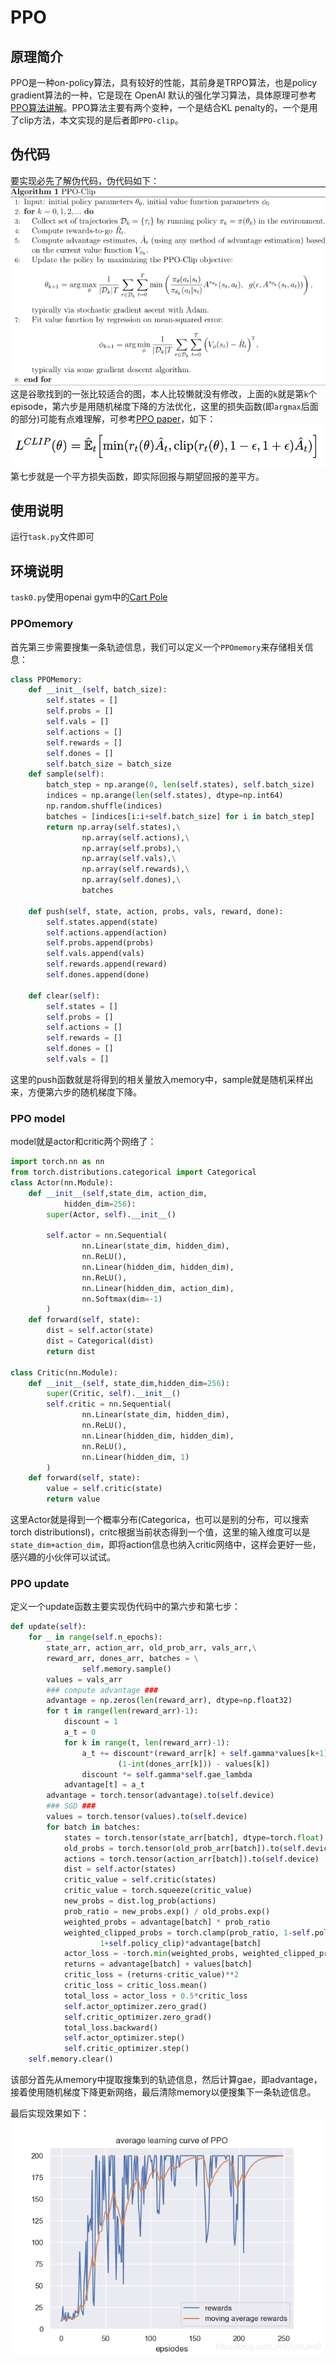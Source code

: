# PPO

## 原理简介

PPO是一种on-policy算法，具有较好的性能，其前身是TRPO算法，也是policy gradient算法的一种，它是现在 OpenAI 默认的强化学习算法，具体原理可参考[PPO算法讲解](https://datawhalechina.github.io/easy-rl/#/chapter5/chapter5)。PPO算法主要有两个变种，一个是结合KL penalty的，一个是用了clip方法，本文实现的是后者即```PPO-clip```。
## 伪代码

要实现必先了解伪代码，伪代码如下：
![在这里插入图片描述](assets/watermark,type_ZmFuZ3poZW5naGVpdGk,shadow_10,text_aHR0cHM6Ly9ibG9nLmNzZG4ubmV0L0pvaG5KaW0w,size_16,color_FFFFFF,t_70.png)
这是谷歌找到的一张比较适合的图，本人比较懒就没有修改，上面的```k```就是第```k```个episode，第六步是用随机梯度下降的方法优化，这里的损失函数(即```argmax```后面的部分)可能有点难理解，可参考[PPO paper](https://arxiv.org/abs/1707.06347)，如下：
![在这里插入图片描述](assets/20210323154236878.png)
第七步就是一个平方损失函数，即实际回报与期望回报的差平方。

## 使用说明

运行```task.py```文件即可

## 环境说明

```task0.py```使用openai gym中的[Cart Pole](https://www.gymlibrary.ml/environments/classic_control/cart_pole/)

### PPOmemory
首先第三步需要搜集一条轨迹信息，我们可以定义一个```PPOmemory```来存储相关信息：
```python
class PPOMemory:
    def __init__(self, batch_size):
        self.states = []
        self.probs = []
        self.vals = []
        self.actions = []
        self.rewards = []
        self.dones = []
        self.batch_size = batch_size
    def sample(self):
        batch_step = np.arange(0, len(self.states), self.batch_size)
        indices = np.arange(len(self.states), dtype=np.int64)
        np.random.shuffle(indices)
        batches = [indices[i:i+self.batch_size] for i in batch_step]
        return np.array(self.states),\
                np.array(self.actions),\
                np.array(self.probs),\
                np.array(self.vals),\
                np.array(self.rewards),\
                np.array(self.dones),\
                batches

    def push(self, state, action, probs, vals, reward, done):
        self.states.append(state)
        self.actions.append(action)
        self.probs.append(probs)
        self.vals.append(vals)
        self.rewards.append(reward)
        self.dones.append(done)

    def clear(self):
        self.states = []
        self.probs = []
        self.actions = []
        self.rewards = []
        self.dones = []
        self.vals = []
```
这里的push函数就是将得到的相关量放入memory中，sample就是随机采样出来，方便第六步的随机梯度下降。
### PPO model
model就是actor和critic两个网络了：
```python
import torch.nn as nn
from torch.distributions.categorical import Categorical
class Actor(nn.Module):
    def __init__(self,state_dim, action_dim,
            hidden_dim=256):
        super(Actor, self).__init__()

        self.actor = nn.Sequential(
                nn.Linear(state_dim, hidden_dim),
                nn.ReLU(),
                nn.Linear(hidden_dim, hidden_dim),
                nn.ReLU(),
                nn.Linear(hidden_dim, action_dim),
                nn.Softmax(dim=-1)
        )
    def forward(self, state):
        dist = self.actor(state)
        dist = Categorical(dist)
        return dist

class Critic(nn.Module):
    def __init__(self, state_dim,hidden_dim=256):
        super(Critic, self).__init__()
        self.critic = nn.Sequential(
                nn.Linear(state_dim, hidden_dim),
                nn.ReLU(),
                nn.Linear(hidden_dim, hidden_dim),
                nn.ReLU(),
                nn.Linear(hidden_dim, 1)
        )
    def forward(self, state):
        value = self.critic(state)
        return value
```
这里Actor就是得到一个概率分布(Categorica，也可以是别的分布，可以搜索torch distributionsl)，critc根据当前状态得到一个值，这里的输入维度可以是```state_dim+action_dim```，即将action信息也纳入critic网络中，这样会更好一些，感兴趣的小伙伴可以试试。

### PPO update
定义一个update函数主要实现伪代码中的第六步和第七步：
```python
def update(self):
    for _ in range(self.n_epochs):
        state_arr, action_arr, old_prob_arr, vals_arr,\
        reward_arr, dones_arr, batches = \
                self.memory.sample()
        values = vals_arr
        ### compute advantage ###
        advantage = np.zeros(len(reward_arr), dtype=np.float32)
        for t in range(len(reward_arr)-1):
            discount = 1
            a_t = 0
            for k in range(t, len(reward_arr)-1):
                a_t += discount*(reward_arr[k] + self.gamma*values[k+1]*\
                        (1-int(dones_arr[k])) - values[k])
                discount *= self.gamma*self.gae_lambda
            advantage[t] = a_t
        advantage = torch.tensor(advantage).to(self.device)
        ### SGD ###
        values = torch.tensor(values).to(self.device)
        for batch in batches:
            states = torch.tensor(state_arr[batch], dtype=torch.float).to(self.device)
            old_probs = torch.tensor(old_prob_arr[batch]).to(self.device)
            actions = torch.tensor(action_arr[batch]).to(self.device)
            dist = self.actor(states)
            critic_value = self.critic(states)
            critic_value = torch.squeeze(critic_value)
            new_probs = dist.log_prob(actions)
            prob_ratio = new_probs.exp() / old_probs.exp()
            weighted_probs = advantage[batch] * prob_ratio
            weighted_clipped_probs = torch.clamp(prob_ratio, 1-self.policy_clip,
                    1+self.policy_clip)*advantage[batch]
            actor_loss = -torch.min(weighted_probs, weighted_clipped_probs).mean()
            returns = advantage[batch] + values[batch]
            critic_loss = (returns-critic_value)**2
            critic_loss = critic_loss.mean()
            total_loss = actor_loss + 0.5*critic_loss
            self.actor_optimizer.zero_grad()
            self.critic_optimizer.zero_grad()
            total_loss.backward()
            self.actor_optimizer.step()
            self.critic_optimizer.step()
    self.memory.clear()
```
该部分首先从memory中提取搜集到的轨迹信息，然后计算gae，即advantage，接着使用随机梯度下降更新网络，最后清除memory以便搜集下一条轨迹信息。

最后实现效果如下：
![在这里插入图片描述](assets/watermark,type_ZmFuZ3poZW5naGVpdGk,shadow_10,text_aHR0cHM6Ly9ibG9nLmNzZG4ubmV0L0pvaG5KaW0w,size_16,color_FFFFFF,t_70-20210405110725113.png)
